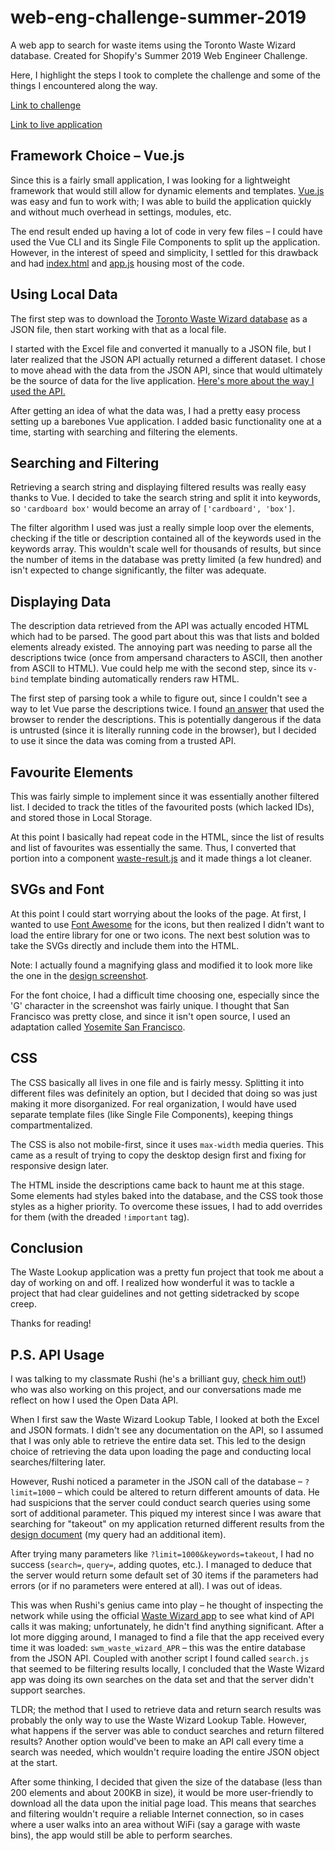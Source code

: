 # web-eng-challenge-summer-2019
A web app to search for waste items using the Toronto Waste Wizard database. Created for Shopify's Summer 2019 Web Engineer Challenge.

Here, I highlight the steps I took to complete the challenge and some of the things I encountered along the way.

[Link to challenge](https://cdn.shopify.com/static/web-eng-challenge-summer-2019/index.md)

[Link to live application](https://alan-ma.github.io/web-eng-challenge-summer-2019/)

## Framework Choice – Vue.js
Since this is a fairly small application, I was looking for a lightweight framework that would still allow for dynamic elements and templates. [Vue.js](https://vuejs.org) was easy and fun to work with; I was able to build the application quickly and without much overhead in settings, modules, etc.

The end result ended up having a lot of code in very few files – I could have used the Vue CLI and its Single File Components to split up the application. However, in the interest of speed and simplicity, I settled for this drawback and had [index.html](index.html) and [app.js](scripts/app.js) housing most of the code.

## Using Local Data
The first step was to download the [Toronto Waste Wizard database](https://www.toronto.ca/city-government/data-research-maps/open-data/open-data-catalogue/#5ed40494-a290-7807-d5da-09ab6a56fca2) as a JSON file, then start working with that as a local file.

I started with the Excel file and converted it manually to a JSON file, but I later realized that the JSON API actually returned a different dataset. I chose to move ahead with the data from the JSON API, since that would ultimately be the source of data for the live application. [Here's more about the way I used the API.](#p.s.-api-usage)

After getting an idea of what the data was, I had a pretty easy process setting up a barebones Vue application. I added basic functionality one at a time, starting with searching and filtering the elements.

## Searching and Filtering
Retrieving a search string and displaying filtered results was really easy thanks to Vue. I decided to take the search string and split it into keywords, so `'cardboard box'` would become an array of `['cardboard', 'box']`.

The filter algorithm I used was just a really simple loop over the elements, checking if the title or description contained all of the keywords used in the keywords array. This wouldn't scale well for thousands of results, but since the number of items in the database was pretty limited (a few hundred) and isn't expected to change significantly, the filter was adequate.

## Displaying Data
The description data retrieved from the API was actually encoded HTML which had to be parsed. The good part about this was that lists and bolded elements already existed. The annoying part was needing to parse all the descriptions twice (once from ampersand characters to ASCII, then another from ASCII to HTML). Vue could help me with the second step, since its `v-bind` template binding automatically renders raw HTML.

The first step of parsing took a while to figure out, since I couldn't see a way to let Vue parse the descriptions twice. I found [an answer](https://stackoverflow.com/questions/1912501/unescape-html-entities-in-javascript) that used the browser to render the descriptions. This is potentially dangerous if the data is untrusted (since it is literally running code in the browser), but I decided to use it since the data was coming from a trusted API.

## Favourite Elements
This was fairly simple to implement since it was essentially another filtered list. I decided to track the titles of the favourited posts (which lacked IDs), and stored those in Local Storage.

At this point I basically had repeat code in the HTML, since the list of results and list of favourites was essentially the same. Thus, I converted that portion into a component [waste-result.js](scripts/waste-result.js) and it made things a lot cleaner.

## SVGs and Font
At this point I could start worrying about the looks of the page. At first, I wanted to use [Font Awesome](https://fontawesome.com) for the icons, but then realized I didn't want to load the entire library for one or two icons. The next best solution was to take the SVGs directly and include them into the HTML.

Note: I actually found a magnifying glass and modified it to look more like the one in the [design screenshot](http://cdn.shopify.com/static/web-eng-challenge-summer-2019/design.png).

For the font choice, I had a difficult time choosing one, especially since the 'G' character in the screenshot was fairly unique. I thought that San Francisco was pretty close, and since it isn't open source, I used an adaptation called [Yosemite San Francisco](https://github.com/supermarin/YosemiteSanFranciscoFont).

## CSS
The CSS basically all lives in one file and is fairly messy. Splitting it into different files was definitely an option, but I decided that doing so was just making it more disorganized. For real organization, I would have used separate template files (like Single File Components), keeping things compartmentalized.

The CSS is also not mobile-first, since it uses `max-width` media queries. This came as a result of trying to copy the desktop design first and fixing for responsive design later.

The HTML inside the descriptions came back to haunt me at this stage. Some elements had styles baked into the database, and the CSS took those styles as a higher priority. To overcome these issues, I had to add overrides for them (with the dreaded `!important` tag).

## Conclusion
The Waste Lookup application was a pretty fun project that took me about a day of working on and off. I realized how wonderful it was to tackle a project that had clear guidelines and not getting sidetracked by scope creep.

Thanks for reading!

## P.S. API Usage
I was talking to my classmate Rushi (he's a brilliant guy, [check him out!](https://github.com/rushigandhi)) who was also working on this project, and our conversations made me reflect on how I used the Open Data API.

When I first saw the Waste Wizard Lookup Table, I looked at both the Excel and JSON formats. I didn't see any documentation on the API, so I assumed that I was only able to retrieve the entire data set. This led to the design choice of retrieving the data upon loading the page and conducting local searches/filtering later.

However, Rushi noticed a parameter in the JSON call of the database – `?limit=1000` – which could be altered to return different amounts of data. He had suspicions that the server could conduct search queries using some sort of additional parameter. This piqued my interest since I was aware that searching for "takeout" on my application returned different results from the [design document](http://cdn.shopify.com/static/web-eng-challenge-summer-2019/design.png) (my query had an additional item).

After trying many parameters like `?limit=1000&keywords=takeout`, I had no success (`search=`, `query=`, adding quotes, etc.). I managed to deduce that the server would return some default set of 30 items if the parameters had errors (or if no parameters were entered at all). I was out of ideas.

This was when Rushi's genius came into play – he thought of inspecting the network while using the official [Waste Wizard app](https://www.toronto.ca/services-payments/recycling-organics-garbage/waste-wizard/) to see what kind of API calls it was making; unfortunately, he didn't find anything significant. After a lot more digging around, I managed to find a file that the app received every time it was loaded: `swm_waste_wizard_APR` – this was the entire database from the JSON API. Coupled with another script I found called `search.js` that seemed to be filtering results locally, I concluded that the Waste Wizard app was doing its own searches on the data set and that the server didn't support searches.

TLDR; the method that I used to retrieve data and return search results was probably the only way to use the Waste Wizard Lookup Table. However, what happens if the server was able to conduct searches and return filtered results? Another option would've been to make an API call every time a search was needed, which wouldn't require loading the entire JSON object at the start.

After some thinking, I decided that given the size of the database (less than 200 elements and about 200KB in size), it would be more user-friendly to download all the data upon the initial page load. This means that searches and filtering wouldn't require a reliable Internet connection, so in cases where a user walks into an area without WiFi (say a garage with waste bins), the app would still be able to perform searches.
